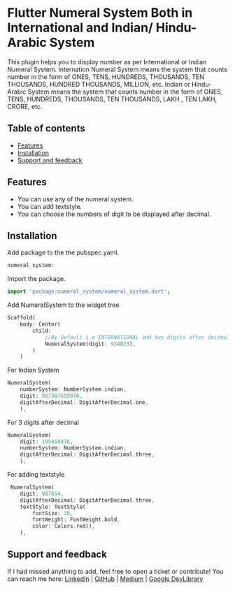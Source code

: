 # Flutter Numeral System Both in International and Indian/ Hindu-Arabic System

This plugin helps you to display number as per International or Indian Numeral System. Internation Numeral System means the system that counts number in the form of ONES, TENS, HUNDREDS, THOUSANDS, TEN THOUSANDS, HUNDRED THOUSANDS, MILLION, etc. Indian or Hindu-Arabic System means the system that counts number in the form of ONES, TENS, HUNDREDS, THOUSANDS, TEN THOUSANDS, LAKH , TEN LAKH, CRORE, etc.

## Table of contents

- [Features](#features)
- [Installation](#installation)
- [Support and feedback](#support-and-feedback)


## Features

* You can use any of the numeral system.
* You can add textstyle.
* You can choose the numbers of digit to be displayed after decimal.


## Installation

Add package to the the pubspec.yaml.

```dart
numeral_system:
```

Import the package.

```dart
import 'package:numeral_system/numeral_system.dart';
```

Add NumeralSystem to the widget tree

```dart
Scaffold(
    body: Center(
        child:
            //By Default i.e INTERNATIONAL and two digits after decimal
            NumeralSystem(digit: 934023),
        )
    )
```

For Indian System

```dart
NumeralSystem(
    numberSystem: NumberSystem.indian,
    digit: 987387659876,
    digitAfterDecimal: DigitAfterDecimal.one,
    ),
```

For 3 digits after decimal

```dart
NumeralSystem(
    digit: 195659876,
    numberSystem: NumberSystem.indian,
    digitAfterDecimal: DigitAfterDecimal.three,
    ),
```

For adding textstyle

```dart
 NumeralSystem(
    digit: 987654,
    digitAfterDecimal: DigitAfterDecimal.three,
    textStyle: TextStyle(
        fontSize: 20,
        fontWeight: FontWeight.bold,
        color: Colors.red)),
    ),
```


## Support and feedback

If I had missed anything to add, feel free to open a ticket or contribute!
You can reach me here:
[LinkedIn](https://www.linkedin.com/in/lakshydeep-14/) |
[GitHub](https://github.com/lakshydeep-14) |
[Medium](https://lakshydeep-14.medium.com/) |
[Google DevLibrary](https://devlibrary.withgoogle.com/authors/lakshydeep-14)
